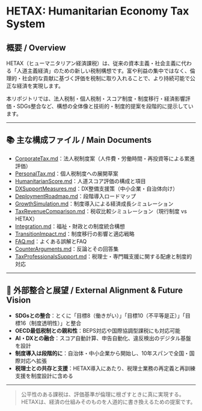 # HETAX: Humanitarian Economy Tax System

## 概要 / Overview

HETAX（ヒューマニタリアン経済課税）は、従来の資本主義・社会主義に代わる「人道主義経済」のための新しい税制構想です。富や利益の集中ではなく、倫理的・社会的な貢献に基づく評価を税制に取り入れることで、より持続可能で公正な経済を実現します。

本リポジトリでは、法人税制・個人税制・スコア制度・制度移行・経済影響評価・SDGs整合など、構想の全体像と技術的・制度的提案を段階的に提示しています。

---

## 📚 主な構成ファイル / Main Documents

* [CorporateTax.md](./CorporateTax.md)：法人税制度案（人件費・労働時間・再投資等による累進評価）
* [PersonalTax.md](./PersonalTax.md)：個人税制度への展開草案
* [HumanitarianScore.md](./HumanitarianScore.md)：人道スコア評価の構成と項目
* [DXSupportMeasures.md](./DXSupportMeasures.md)：DX整備支援策（中小企業・自治体向け）
* [DeploymentRoadmap.md](./DeploymentRoadmap.md)：段階導入ロードマップ
* [GrowthSimulation.md](./GrowthSimulation.md)：制度導入による経済成長シミュレーション
* [TaxRevenueComparison.md](./TaxRevenueComparison.md)：税収比較シミュレーション（現行制度 vs HETAX）
* [Integration.md](./Integration.md)：福祉・財政との制度統合構想
* [TransitionImpact.md](./TransitionImpact.md)：制度移行の影響と適応戦略
* [FAQ.md](./HETAX_FAQ.md)：よくある誤解とFAQ
* [CounterArguments.md](./CounterArguments.md)：反論とその回答集
* [TaxProfessionalsSupport.md](./TaxProfessionalsSupport.md)：税理士・専門職支援に関する配慮と制度的対応

---

## 🔗 外部整合と展望 / External Alignment & Future Vision

* **SDGsとの整合**：とくに「目標8（働きがい）」「目標10（不平等是正）」「目標16（制度透明性）」と整合
* **OECD最低税制との親和性**：BEPS対応や国際協調型課税にも対応可能
* **AI・DXとの融合**：スコア自動計算、申告自動化、違反検出のデジタル基盤を設計
* **制度導入は段階的に**：自治体・中小企業から開始し、10年スパンで全国・国際対応へ拡張
* **税理士との共存と支援**：HETAX導入にあたり、税理士業務の再定義と再訓練支援を制度設計に含める

---

> 公平性のある課税は、評価基準が倫理に根ざすときに真に実現する。
> HETAXは、経済の仕組みそのものを人道的に書き換えるための提案です。

